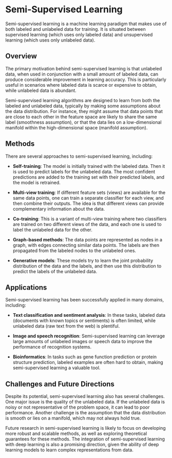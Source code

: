 # Semi-Supervised Learning

Semi-supervised learning is a machine learning paradigm that makes use of both labeled and unlabeled data for training. It is situated between supervised learning (which uses only labeled data) and unsupervised learning (which uses only unlabeled data).

## Overview

The primary motivation behind semi-supervised learning is that unlabeled data, when used in conjunction with a small amount of labeled data, can produce considerable improvement in learning accuracy. This is particularly useful in scenarios where labeled data is scarce or expensive to obtain, while unlabeled data is abundant.

Semi-supervised learning algorithms are designed to learn from both the labeled and unlabeled data, typically by making some assumptions about the data distribution. For instance, they might assume that data points that are close to each other in the feature space are likely to share the same label (smoothness assumption), or that the data lies on a low-dimensional manifold within the high-dimensional space (manifold assumption).

## Methods

There are several approaches to semi-supervised learning, including:

- **Self-training**: The model is initially trained with the labeled data. Then it is used to predict labels for the unlabeled data. The most confident predictions are added to the training set with their predicted labels, and the model is retrained.

- **Multi-view training**: If different feature sets (views) are available for the same data points, one can train a separate classifier for each view, and then combine their outputs. The idea is that different views can provide complementary information about the data.

- **Co-training**: This is a variant of multi-view training where two classifiers are trained on two different views of the data, and each one is used to label the unlabeled data for the other.

- **Graph-based methods**: The data points are represented as nodes in a graph, with edges connecting similar data points. The labels are then propagated from the labeled nodes to the unlabeled ones.

- **Generative models**: These models try to learn the joint probability distribution of the data and the labels, and then use this distribution to predict the labels of the unlabeled data.

## Applications

Semi-supervised learning has been successfully applied in many domains, including:

- **Text classification and sentiment analysis**: In these tasks, labeled data (documents with known topics or sentiments) is often limited, while unlabeled data (raw text from the web) is plentiful.

- **Image and speech recognition**: Semi-supervised learning can leverage large amounts of unlabeled images or speech data to improve the performance of recognition systems.

- **Bioinformatics**: In tasks such as gene function prediction or protein structure prediction, labeled examples are often hard to obtain, making semi-supervised learning a valuable tool.

## Challenges and Future Directions

Despite its potential, semi-supervised learning also has several challenges. One major issue is the quality of the unlabeled data. If the unlabeled data is noisy or not representative of the problem space, it can lead to poor performance. Another challenge is the assumption that the data distribution is smooth or lies on a manifold, which may not always hold true.

Future research in semi-supervised learning is likely to focus on developing more robust and scalable methods, as well as exploring theoretical guarantees for these methods. The integration of semi-supervised learning with deep learning is also a promising direction, given the ability of deep learning models to learn complex representations from data.
